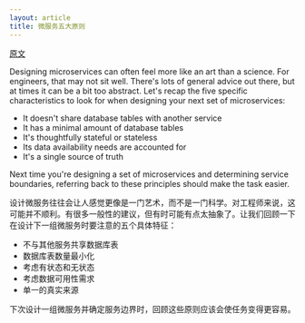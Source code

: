 ```yaml
---
layout: article
title: 微服务五大原则
---
```


[原文](https://opensource.com/article/18/4/guide-design-microservices)


Designing microservices can often feel more like an art than a science. For engineers, that may not sit well. There's lots of general advice out there, but at times it can be a bit too abstract. Let's recap the five specific characteristics to look for when designing your next set of microservices:

- It doesn't share database tables with another service
- It has a minimal amount of database tables
- It's thoughtfully stateful or stateless
- Its data availability needs are accounted for
- It's a single source of truth

Next time you're designing a set of microservices and determining service boundaries, referring back to these principles should make the task easier.


设计微服务往往会让人感觉更像是一门艺术，而不是一门科学。对工程师来说，这可能并不顺利。有很多一般性的建议，但有时可能有点太抽象了。让我们回顾一下在设计下一组微服务时要注意的五个具体特征：

- 不与其他服务共享数据库表
- 数据库表数量最小化
- 考虑有状态和无状态
- 考虑数据可用性需求
- 单一的真实来源

下次设计一组微服务并确定服务边界时，回顾这些原则应该会使任务变得更容易。